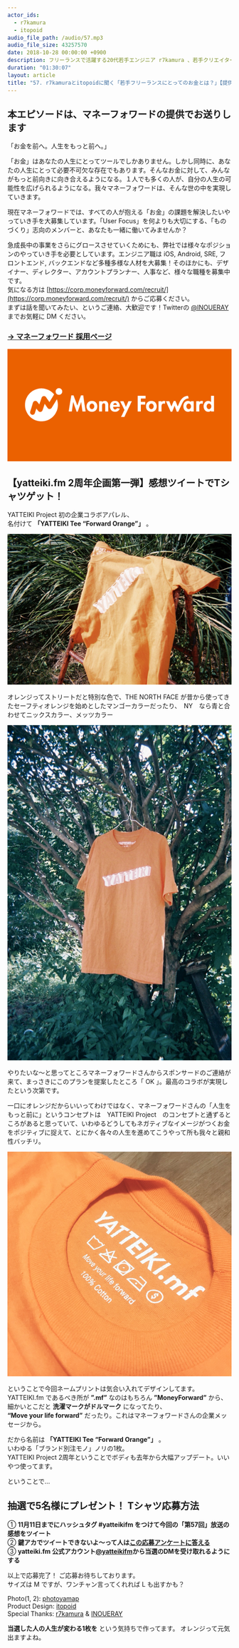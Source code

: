 ```yaml
---
actor_ids:
  - r7kamura
  - itopoid
audio_file_path: /audio/57.mp3
audio_file_size: 43257570
date: 2018-10-28 00:00:00 +0900
description: フリーランスで活躍する20代若手エンジニア r7kamura 、若手クリエイター itopoid。ちょうど年齢的にキャリアの分かれ目が近づく2人。「自分にとってお金とはどういう存在？」「仕事上で大切にすべき User Focus とは？」「そもそも、ものづくりで大事にしなくちゃいけないことは？」について話しました。普段ならちょっと話しづらい話題、全部盛りでお送りします。ちなみにさり気なく yatteiki.fm は 2 周年を迎えました。今回を皮切りに、年末まで企画をドカドカやっていきます。おたのしみに。
duration: "01:30:07"
layout: article
title: "57. r7kamuraとitopoidに聞く「若手フリーランスにとってのお金とは？」【提供:マネーフォワード】"
---
```


## 本エピソードは、マネーフォワードの提供でお送りします

「お金を前へ。人生をもっと前へ。」  
  
「お金」はあなたの人生にとってツールでしかありません。しかし同時に、あなたの人生にとって必要不可欠な存在でもあります。そんなお金に対して、みんながもっと前向きに向き合えるようになる。１人でも多くの人が、自分の人生の可能性を広げられるようになる。我々マネーフォワードは、そんな世の中を実現していきます。  
  
現在マネーフォワードでは、すべての人が抱える「お金」の課題を解決したいやっていき手を大募集しています。「User Focus」を何よりも大切にする、「ものづくり」志向のメンバーと、あなたも一緒に働いてみませんか？  
  
急成長中の事業をさらにグロースさせていくためにも、弊社では様々なポジションのやっていき手を必要としています。エンジニア職は iOS, Android, SRE, フロントエンド, バックエンドなど多種多様な人材を大募集！そのほかにも、デザイナー、ディレクター、アカウントプランナー、人事など、様々な職種を募集中です。  
気になる方は [https://corp.moneyforward.com/recruit/](https://corp.moneyforward.com/recruit/) からご応募ください。  
まずは話を聞いてみたい、というご連絡、大歓迎です！Twitterの [@INOUERAY](https://twitter.com/INOUERAY) までお気軽に DM ください。  
### [→ マネーフォワード 採用ページ](https://corp.moneyforward.com/recruit/)

![MoneyForward](/images/slideshows/57/Logo_MoneyForward_600300.png )


## 【yatteiki.fm 2周年企画第一弾】感想ツイートでTシャツゲット！

YATTEIKI Project 初の企業コラボアパレル、  
名付けて **「YATTEIKI Tee “Forward Orange”」** 。  
  
![MoneyForward](/images/slideshows/57/tee1.png )
  
オレンジってストリートだと特別な色で、THE NORTH FACE が昔から使ってきたセーフティオレンジを始めとしたマンゴーカラーだったり、　NY　なら青と合わせてニックスカラー、メッツカラー  
  
![MoneyForward](/images/slideshows/57/tee2.png )

やりたいな〜と思ってところマネーフォワードさんからスポンサードのご連絡が来て、まっさきにこのプランを提案したところ「 OK 」。最高のコラボが実現したという次第です。  
  
一口にオレンジだからいいってわけではなく、マネーフォワードさんの「人生をもっと前に」というコンセプトは　YATTEIKI Project　のコンセプトと通ずるところがあると思っていて、いわゆるどうしてもネガティブなイメージがつくお金をポジティブに捉えて、とにかく各々の人生を進めてこうやって所も我々と親和性バッチリ。  
  
![MoneyForward](/images/slideshows/57/tee3.png )

ということで今回ネームプリントは気合い入れてデザインしてます。  
YATTEIKI.fm であるべき所が **”.mf”** なのはもちろん **”MoneyForward”** から、  
細かいとこだと **洗濯マークがドルマーク** になってたり、  
**“Move your life forward”**  だったり。これはマネーフォワードさんの企業メッセージから。  
  
だから名前は **「YATTEIKI Tee “Forward Orange”」** 。  
いわゆる「ブランド別注モノ」ノリの1枚。  
YATTEIKI Project 2周年ということでボディも去年から大幅アップデート。いいやつ使ってます。  
  
ということで…  

## 抽選で5名様にプレゼント！ Tシャツ応募方法
①	**11月11日までにハッシュタグ #yatteikifm をつけて今回の「第57回」放送の感想をツイート**  
②	**鍵アカでツイートできないよ〜って人は[この応募アンケートに答える](https://goo.gl/forms/nrDiEGffd9FQPjfp2)**  
③	**yatteiki.fm 公式アカウント[@yatteikifm](https://twitter.com/yatteikifm)から当選のDMを受け取れるようにする**  
  
以上で応募完了！ ご応募お待ちしております。    
サイズは M ですが、ワンチャン言ってくれれば L も出すかも？ 

Photo(1, 2): [photoyamap](https://www.instagram.com/photoyamap/)  
Product Design: [itopoid](https://twitter.com/itopoid)  
Special Thanks: [r7kamura](https://twitter.com/r7akamura) & [INOUERAY](https://twitter.com/INOUERAY)  
  
**当選した人の人生が変わる1枚を** という気持ちで作ってます。
オレンジって元気出ますよね。  



